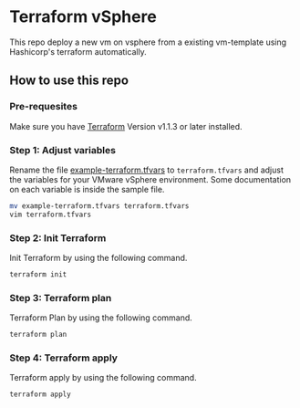 # Terraform vSphere

This repo deploy a new vm on vsphere from a existing vm-template  using Hashicorp's terraform automatically.  

## How to use this repo

### Pre-requesites

Make sure you have [Terraform](https://learn.hashicorp.com/tutorials/terraform/install-cli) Version v1.1.3 or later installed.

### Step 1: Adjust variables

Rename the file [example-terraform.tfvars](example-terraform.tfvars) to `terraform.tfvars` and adjust the variables for your VMware vSphere environment. Some documentation on each variable is inside the sample file.
```bash
mv example-terraform.tfvars terraform.tfvars
vim terraform.tfvars
```

### Step 2: Init Terraform

Init Terraform by using the following command.
```bash
terraform init
```

### Step 3: Terraform plan

Terraform Plan by using the following command.
```bash
terraform plan
```

### Step 4: Terraform apply

Terraform apply by using the following command.
```bash
terraform apply
```